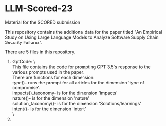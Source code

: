 # LLM-Scored-23
Material for the SCORED submission

This repository contains the additional data for the paper titled "An Empirical Study on Using Large Language Models to Analyze Software Supply Chain Security Failures". 

There are 5 files in this repository. 

1. GptCode: \                                                                       
This file contains the code for prompting GPT 3.5's response to the various prompts used in the paper.\
There are functions for each dimension:\
type()- runs the prompt for all articles for the dimension 'type of compromise'. \
impacts()_taxonomy- is for the dimension 'impacts'\
nature()- is for the dimension 'nature'\
solution_taxonomy()- is for the dimension 'Solutions/learnings'\
intent()- is for the dimension 'intent'\
\
2. 
